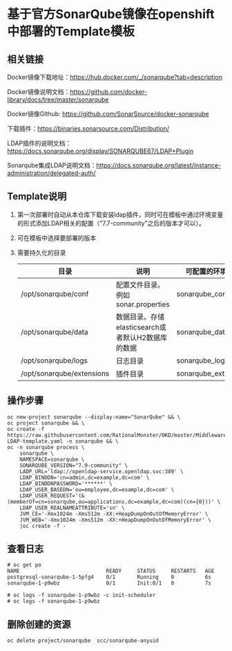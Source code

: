 
# 基于官方SonarQube镜像在openshift中部署的Template模板

## 相关链接
Docker镜像下载地址：https://hub.docker.com/_/sonarqube?tab=description

Docker镜像说明文档：https://github.com/docker-library/docs/tree/master/sonarqube

Docker镜像GIthub: https://github.com/SonarSource/docker-sonarqube

下载插件：https://binaries.sonarsource.com/Distribution/

LDAP插件的说明文档：https://docs.sonarqube.org/display/SONARQUBE67/LDAP+Plugin

Sonarqube集成LDAP说明文档：https://docs.sonarqube.org/latest/instance-administration/delegated-auth/

## Template说明
1. 第一次部署时自动从本仓库下载安装ldap插件，同时可在模板中通过环境变量的形式添加LDAP相关的配置（"7.7-community"之后的版本才可以）。

2. 可在模板中选择要部署的版本

3. 需要持久化的目录

   | 目录                      | 说明                                              | 可配置的环境变量     |
   | ------------------------- | ------------------------------------------------- | -------------------- |
   | /opt/sonarqube/conf       | 配置文件目录。例如sonar.properties                | sonarqube_conf       |
   | /opt/sonarqube/data       | 数据目录。存储elasticsearch或者默认H2数据库的数据 | sonarqube_data       |
   | /opt/sonarqube/logs       | 日志目录                                          | sonarqube_logs       |
   | /opt/sonarqube/extensions | 插件目录                                          | sonarqube_extensions |

## 操作步骤
```jshelllanguage
oc new-project sonarqube --display-name="SonarQube" && \
oc project sonarqube && \
oc create -f https://raw.githubusercontent.com/RationalMonster/OKD/master/MiddlewareOpenshiftTemplates/SonarQube/SonarQube-LDAP-template.yaml -n sonarqube && \
oc -n sonarqube process \
    sonarqube \
    NAMESPACE=sonarqube \
    SONARQUBE_VERSION="7.9-community" \
    LADP_URL='ldap://openldap-service.openldap.svc:389' \
    LDAP_BINDDN='cn=admin,dc=example,dc=com' \
    LDAP_BINDDNPASSWORD='******' \
    LDAP_USER_BASEDN='ou=employee,dc=example,dc=com' \
    LDAP_USER_REQUEST='(&(memberOf=cn=sonarqube,ou=applications,dc=example,dc=com)(cn={0}))' \
    LDAP_USER_REALNAMEATTRIBUTE='sn' \
    JVM_CE='-Xmx1024m -Xms512m -XX:+HeapDumpOnOutOfMemoryError' \
    JVM_WEB='-Xmx1024m -Xms512m -XX:+HeapDumpOnOutOfMemoryError' \
    |oc create -f -
```
## 查看日志
```jshelllanguage
# oc get po
NAME                            READY     STATUS     RESTARTS   AGE
postgresql-sonarqube-1-5pfg4    0/1       Running    0          6s
sonarqube-1-p9wbz               0/1       Init:0/1   0          7s

# oc logs -f sonarqube-1-p9wbz -c init-scheduler
# oc logs -f sonarqube-1-p9wbz
```
## 删除创建的资源
```jshelllanguage
oc delete project/sonarqube  scc/sonarqube-anyuid
```
